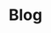 ---
layout: home
permalink: /blog/
title: Blog
pagination:
  enabled: true
  per_page: 5
  permalink: '/blog/page/:num/'
---